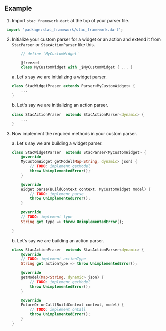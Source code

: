 ## Example

1. Import `stac_framework.dart` at the top of your parser file.

```dart
 import 'package:stac_framework/stac_framework.dart';
```

2. Initialize your custom parser for a widget or an action and extend it from `StacParser` or `StacActionParser` like this.

    ```dart
        // define `MyCustomWidget`
    
        @freezed
        class MyCustomWidget with _$MyCustomWidget { ... }
    ```

   a. Let's say we are initializing a widget parser.

    ```dart
    class StacWidgetPraser extends Parser<MyCustomWidget> { 
        ... 
    }
    ```

   b. Let's say we are initializing an action parser.

    ```dart
    class StacActionPraser  extends StacActionParser<dynamic> {
        ...
    }
    ```

3. Now implement the required methods in your custom parser.

   a. Let's say we are building a widget parser.

    ```dart
    class StacWidgetParser  extends StacParser<MyCustomWidget> {
        @override
        MyCustomWidget getModel(Map<String, dynamic> json) {
            // TODO: implement getModel
            throw UnimplementedError();
        }

        @override
        Widget parse(BuildContext context, MyCustomWidget model) {
            // TODO: implement parse
            throw UnimplementedError();
        }

        @override
        // TODO: implement type
        String get type => throw UnimplementedError();

    }

    ```

   b. Let's say we are building an action parser.

    ```dart
    class StacActionPraser  extends StacActionParser<dynamic> {
        @override
        // TODO: implement actionType
        String get actionType => throw UnimplementedError();

        @override
        getModel(Map<String, dynamic> json) {
            // TODO: implement getModel
            throw UnimplementedError();
        }

        @override
        FutureOr onCall(BuildContext context, model) {
            // TODO: implement onCall
            throw UnimplementedError();
        }
    }
    ```
